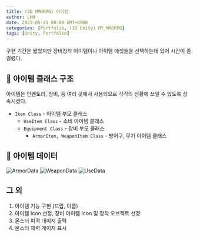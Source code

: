 ```yaml
---
title: (3D MMORPG) 아이템
author: LHH
date: 2023-05-21 00:00 GMT+0900
categories: [Portfolio, (3D Unity) MY_MMORPG]
tags: [Unity, Portfolio]
---
```


구현 기간은 짧았지만 장비장착 아이템이나 아이템 에셋들을 선택하는데 있어 시간이 좀 걸렸다.

## 🧮 아이템 클래스 구조
아이템은 인벤토리, 장비, 등 여러 곳에서 사용되므로 각각의 상황에 쓰일 수 있도록 상속시켰다.
- `Item Class` - 아이템 부모 클래스
    - `UseItem Class` - 소비 아이템 클래스
    - `Equipment Class` - 장비 부모 클래스
        - `ArmorItem, WeaponItem Class` - 방어구, 무기 아이템 클래스

## 📝 아이템 데이터
![ArmorData](https://github.com/LHuHyeon/MY_MMORPG/assets/110723307/95b71568-7dbc-4839-9f6c-9196d1431a99)
![WeaponData](https://github.com/LHuHyeon/MY_MMORPG/assets/110723307/81294bbc-4d48-4bff-8d9e-2a31df72cd1a)
![UseData](https://github.com/LHuHyeon/MY_MMORPG/assets/110723307/0ed0ab43-f06d-4481-b1a8-f09fc788184b)

## 그 외
1. 아이템 기능 구현 (드랍, 이름)
2. 아이템 Icon 선정, 장비 아이템 Icon 및 장착 오브젝트 선정
3. 몬스터 피격 데미지 출력
4. 몬스터 체력 게이지 표시